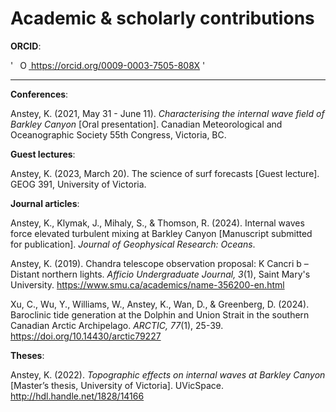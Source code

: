 # Academic &amp; scholarly contributions

**ORCID**:

'
    <a
    id="cy-effective-orcid-url"
    class="underline"
     href="https://orcid.org/0009-0003-7505-808X"
     target="orcid.widget"
     rel="me noopener noreferrer"
     style="vertical-align: top">
     <img
        src="https://orcid.org/sites/default/files/images/orcid_16x16.png"
        style="width: 1em; margin-inline-start: 0.5em"
        alt="ORCID iD icon"/>
      https://orcid.org/0009-0003-7505-808X
    </a>
'

___________________________________________

**Conferences**:

Anstey, K. (2021, May 31 - June 11). *Characterising the internal wave field of Barkley Canyon* [Oral presentation]. Canadian Meteorological and Oceanographic Society 55th Congress, Victoria, BC.

**Guest lectures**:

Anstey, K. (2023, March 20). The science of surf forecasts [Guest lecture]. GEOG 391, University of Victoria.

**Journal articles**:

Anstey, K., Klymak, J., Mihaly, S., & Thomson, R. (2024). Internal waves force elevated turbulent mixing at Barkley Canyon [Manuscript submitted for publication]. *Journal of Geophysical Research: Oceans*. 

Anstey, K. (2019). Chandra telescope observation proposal: K Cancri b – Distant northern lights. *Afficio Undergraduate Journal, 3*(1), Saint Mary's University. https://www.smu.ca/academics/name-356200-en.html

Xu, C., Wu, Y., Williams, W., Anstey, K., Wan, D., & Greenberg, D. (2024). Baroclinic tide generation at the Dolphin and Union Strait in the southern Canadian Arctic Archipelago. *ARCTIC, 77*(1), 25-39. https://doi.org/10.14430/arctic79227

**Theses**:

Anstey, K. (2022). *Topographic effects on internal waves at Barkley Canyon* [Master’s thesis, University of Victoria]. UVicSpace. http://hdl.handle.net/1828/14166
